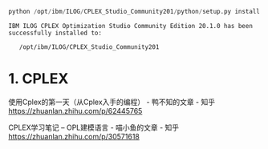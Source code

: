 





```python
python /opt/ibm/ILOG/CPLEX_Studio_Community201/python/setup.py install
```


```
IBM ILOG CPLEX Optimization Studio Community Edition 20.1.0 has been
successfully installed to:

   /opt/ibm/ILOG/CPLEX_Studio_Community201
```

# 1. CPLEX

使用Cplex的第一天（从Cplex入手的编程） - 鸭不知的文章 - 知乎
https://zhuanlan.zhihu.com/p/62445765


CPLEX学习笔记 – OPL建模语言 - 喵小鱼的文章 - 知乎
https://zhuanlan.zhihu.com/p/30571618




























